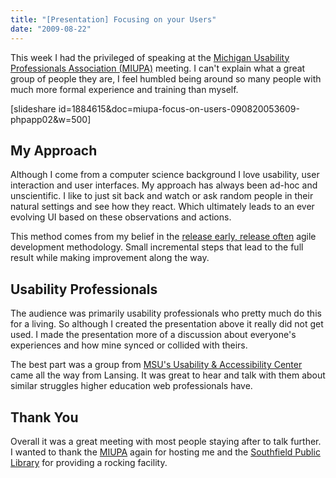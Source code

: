 ```yaml
---
title: "[Presentation] Focusing on your Users"
date: "2009-08-22"
---
```


This week I had the privileged of speaking at the [Michigan Usability Professionals Association (MIUPA)](http://miupa.org/fresh/break-through-the-administrative-barriers-and-focus-on-your-users/) meeting. I can't explain what a great group of people they are, I feel humbled being around so many people with much more formal experience and training than myself.

\[slideshare id=1884615&doc=miupa-focus-on-users-090820053609-phpapp02&w=500\]

## My Approach

Although I come from a computer science background I love usability, user interaction and user interfaces. My approach has always been ad-hoc and unscientific. I like to just sit back and watch or ask random people in their natural settings and see how they react. Which ultimately leads to an ever evolving UI based on these observations and actions.

This method comes from my belief in the [release early, release often](http://en.wikipedia.org/wiki/Agile_software_development) agile development methodology. Small incremental steps that lead to the full result while making improvement along the way.

## Usability Professionals

The audience was primarily usability professionals who pretty much do this for a living. So although I created the presentation above it really did not get used. I made the presentation more of a discussion about everyone's experiences and how mine synced or collided with theirs.

The best part was a group from [MSU's Usability & Accessibility Center](http://usability.msu.edu/) came all the way from Lansing. It was great to hear and talk with them about similar struggles higher education web professionals have.

## Thank You

Overall it was a great meeting with most people staying after to talk further. I wanted to thank the [MIUPA](http://miupa.org/) again for hosting me and the [Southfield Public Library](http://www.sfldlib.org/) for providing a rocking facility.
